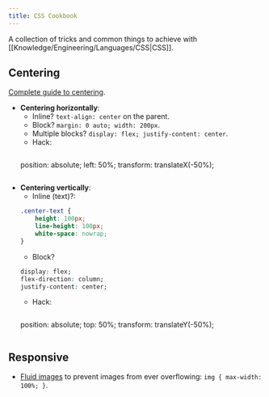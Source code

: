```yaml
---
title: CSS Cookbook
---
```


A collection of tricks and common things to achieve with [[Knowledge/Engineering/Languages/CSS|CSS]].

## Centering
[Complete guide to centering](https://css-tricks.com/centering-css-complete-guide/).
- **Centering horizontally**:
    - Inline? `text-align: center` on the parent.
    - Block? `margin: 0 auto; width: 200px`.
    - Multiple blocks? `display: flex; justify-content: center`.
    - Hack: 
        ```css
    position: absolute;
    left: 50%;
    transform: translateX(-50%);
    ```
- **Centering vertically**:
    - Inline (text)?: 
    ```css
    .center-text {
        height: 100px;
        line-height: 100px;
        white-space: nowrap;
    }
    ```
    - Block?
    ```css
    display: flex;
    flex-direction: column;
    justify-content: center;
    ```
    - Hack: 
        ```css
    position: absolute;
    top: 50%;
    transform: translateY(-50%);
    ```

## Responsive
- [Fluid images](https://unstoppablerobotninja.com/entry/fluid-images/) to prevent images from ever overflowing: `img { max-width: 100%; }`. 



